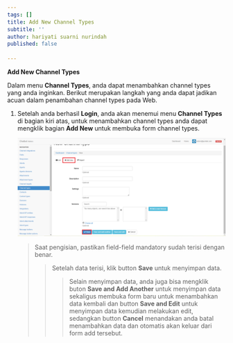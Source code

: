 ```yaml
---
tags: []
title: Add New Channel Types
subtitle: ''
author: hariyati suarni nurindah
published: false

---
```

**Add New Channel Types**

Dalam menu **Channel Types**, anda dapat menambahkan channel types yang anda inginkan. Berikut merupakan langkah yang anda dapat jadikan acuan dalam penambahan channel types pada Web.

1. Setelah anda berhasil **Login**, anda akan menemui menu **Channel Types** di bagian kiri atas, untuk menambahkan channel types anda dapat mengklik bagian **Add New** untuk membuka form channel types.

   ![](/uploads/channel-type-update6.PNG)

   > Saat pengisian, pastikan field-field mandatory sudah terisi dengan benar.
   >
   > > Setelah data terisi, klik button **Save** untuk menyimpan data.
   > >
   > > > Selain menyimpan data, anda juga bisa mengklik buton **Save and Add Another** untuk menyimpan data sekaligus membuka form baru untuk menambahkan data kembali dan button **Save and Edit** untuk menyimpan data kemudian melakukan edit, sedangkan button **Cancel** menandakan anda batal menambahkan data dan otomatis akan keluar dari form add tersebut.